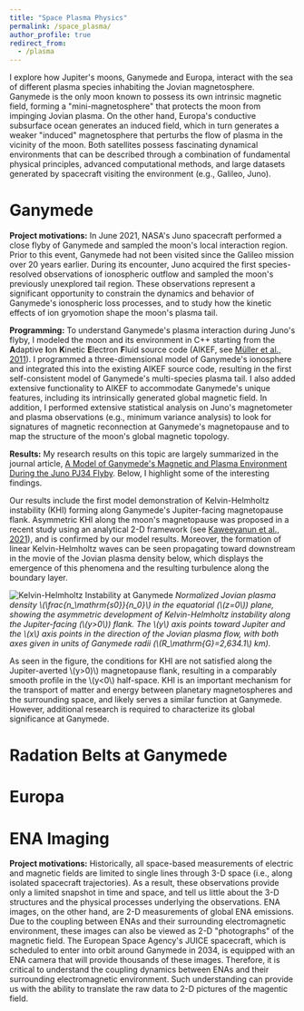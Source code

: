 ```yaml
---
title: "Space Plasma Physics"
permalink: /space_plasma/
author_profile: true
redirect_from:
  - /plasma
---
```


I explore how Jupiter's moons, Ganymede and Europa, interact with the sea of different plasma species inhabiting the Jovian magnetosphere. Ganymede is the only moon known to possess its own intrinsic magnetic field, forming a "mini-magnetosphere" that protects the moon from impinging Jovian plasma. On the other hand, Europa's conductive subsurface ocean generates an induced field, which in turn generates a weaker "induced" magnetosphere that perturbs the flow of plasma in the vicinity of the moon. Both satellites possess fascinating dynamical environments that can be described through a combination of fundamental physical principles, advanced computational methods, and large datasets generated by spacecraft visiting the environment (e.g., Galileo, Juno).

Ganymede
======
**Project motivations:** In June 2021, NASA's Juno spacecraft performed a close flyby of Ganymede and sampled the moon's local interaction region. Prior to this event, Ganymede had not been visited since the Galileo mission over 20 years earlier. During its encounter, Juno acquired the first species-resolved observations of ionospheric outflow and sampled the moon's previously unexplored tail region. These observations represent a significant opportunity to constrain the dynamics and behavior of Ganymede's ionospheric loss processes, and to study how the kinetic effects of ion gryomotion shape the moon's plasma tail.

**Programming:** To understand Ganymede's plasma interaction during Juno's flyby, I modeled the moon and its environment in C++ starting from the **A**daptive **I**on **K**inetic **E**lectron **F**luid source code (AIKEF, see [Müller et al., 2011](https://www.sciencedirect.com/science/article/pii/S0010465510005266)). I programmed a three-dimensional model of Ganymede's ionosphere and integrated this into the existing AIKEF source code, resulting in the first self-consistent model of Ganymede's multi-species plasma tail. I also added extensive functionality to AIKEF to accommodate Ganymede's unique features, including its intrinsically generated global magnetic field. In addition, I performed extensive statistical analysis on Juno's magnetometer and plasma observations (e.g., minimum variance analysis) to look for signatures of magnetic reconnection at Ganymede's magnetopause and to map the structure of the moon's global magnetic topology.

**Results:** My research results on this topic are largely summarized in the journal article, [A Model of Ganymede's Magnetic and Plasma Environment During the Juno PJ34 Flyby](https://agupubs.onlinelibrary.wiley.com/doi/full/10.1029/2023JA032113). Below, I highlight some of the interesting findings. 

Our results include the first model demonstration of Kelvin-Helmholtz instability (KHI) forming along Ganymede's Jupiter-facing magnetopause flank. Asymmetric KHI along the moon's magnetopause was proposed in a recent study using an analytical 2-D framework (see [Kaweeyanun et al., 2021](https://agupubs.onlinelibrary.wiley.com/doi/full/10.1029/2021JA029338)), and is confirmed by our model results. Moreover, the formation of linear Kelvin-Helmholtz waves can be seen propagating toward downstream in the movie of the Jovian plasma density below, which displays the emergence of this phenomena and the resulting turbulence along the boundary layer.

![Kelvin-Helmholtz Instability at Ganymede](../files/khi_anim/khi_crop.gif)
*Normalized Jovian plasma density \\(\frac{n\_\mathrm{s0}}{n\_0}\\) in the equatorial (\\(z=0\\)) plane, showing the asymmetric development of Kelvin-Helmholtz instability along the Jupiter-facing (\\(y>0\\)) flank. The \\(y\\) axis points toward Jupiter and the \\(x\\) axis points in the direction of the Jovian plasma flow, with both axes given in units of Ganymede radii (\\(R\_\mathrm{G}=2,634.1\\) km).*

As seen in the figure, the conditions for KHI are not satisfied along the Jupiter-averted \\(y>0)\\) magnetopause flank, resulting in a comparably smooth profile in the \\(y<0\\) half-space. KHI is an important mechanism for the transport of matter and energy between planetary magnetospheres and the surrounding space, and likely serves a similar function at Ganymede. However, additional research is required to characterize its global significance at Ganymede.

Radation Belts at Ganymede
======


Europa
======



ENA Imaging
======
**Project motivations:** Historically, all space-based measurements of electric and magnetic fields are limited to single lines through 3-D space (i.e., along isolated spacecraft trajectories). As a result, these observations provide only a limited snapshot in time and space, and tell us little about the 3-D structures and the physical processes underlying the observations. ENA images, on the other hand, are 2-D measurements of global ENA emissions. Due to the coupling between ENAs and their surrounding electromagnetic environment, these images can also be viewed as 2-D "photographs" of the magnetic field. The European Space Agency's JUICE spacecraft, which is scheduled to enter into orbit around Ganymede in 2034, is equipped with an ENA camera that will provide thousands of these images. Therefore, it is critical to understand the coupling dynamics between ENAs and their surrounding electromagnetic environment. Such understanding can provide us with the ability to translate the raw data to 2-D pictures of the magentic field.


